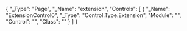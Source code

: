 {
	"_Type": "Page",
	"_Name": "extension",
	"Controls": [
		{
			"_Name": "ExtensionControl0",
			"_Type": "Control.Type.Extension",
			"Module": "",
			"Control": "",
			"Class": ""
		}
	]
}